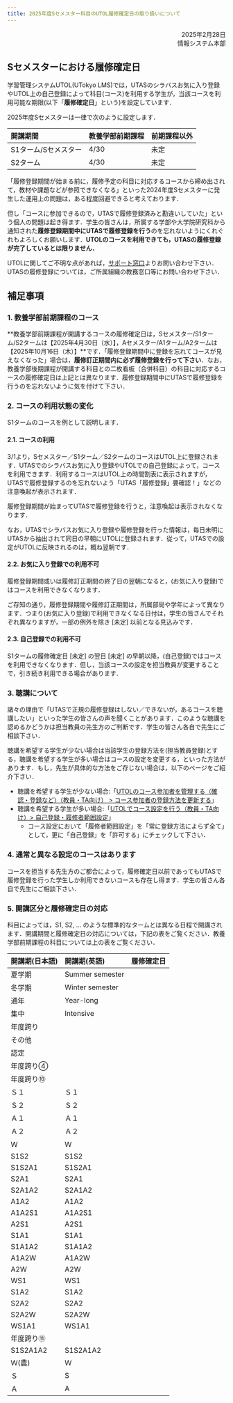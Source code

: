```yaml
---
title: 2025年度Sセメスター科目のUTOL履修確定日の取り扱いについて
---
```


<div style="text-align: right;">
<span>2025年2月28日</span><br />
<span>情報システム本部</span><br />
</div>

## Sセメスターにおける履修確定日

学習管理システムUTOL(UTokyo LMS)では，UTASのシラバスお気に入り登録やUTOL上の自己登録によって科目(コース)を利用する学生が，当該コースを利用可能な期限(以下「**履修確定日**」という)を設定しています．

2025年度Sセメスターは一律で次のように設定します．

| 開講期間             | 教養学部前期課程 | 前期課程以外 |
| :------------------- | :--------------- | :----------- |
| S1ターム/Sセメスター | 4/30             | 未定         |
| S2ターム             | 4/30             | 未定         |

「履修登録期間が始まる前に，履修予定の科目に対応するコースから締め出されて，教材や課題などが参照できなくなる」といった2024年度Sセメスターに発生した運用上の問題は，ある程度回避できると考えております．

但し「コースに参加できるので，UTASで履修登録済みと勘違いしていた」という個人の問題は起き得ます．学生の皆さんは，所属する学部や大学院研究科から通知された**履修登録期間中にUTASで履修登録を行う**のを忘れないようにくれぐれもよろしくお願いします．**UTOLのコースを利用できても，UTASの履修登録が完了しているとは限りません．**

UTOLに関してご不明な点があれば，[サポート窓口](/support/)よりお問い合わせ下さい．UTASの履修登録については，ご所属組織の教務窓口等にお問い合わせ下さい．

## 補足事項

### 1\. 教養学部前期課程のコース

**教養学部前期課程が開講するコースの履修確定日は，Sセメスター/S1ターム/S2タームは【2025年4月30日（水）】，Aセメスター/A1ターム/A2タームは【2025年10月16日（木）】**です．「履修登録期間中に登録を忘れてコースが見えなくなった」場合は，**履修訂正期間内に必ず履修登録を行って下さい**．なお，教養学部後期課程が開講する科目との二枚看板（合併科目）の科目に対応するコースの履修確定日は上記とは異なります．履修登録期間中にUTASで履修登録を行うのを忘れないように気を付けて下さい．

### 2\. コースの利用状態の変化

S1タームのコースを例として説明します．

#### 2.1. コースの利用

3/1より，Sセメスター／S1ターム／S2タームのコースはUTOL上に登録されます．UTASでのシラバスお気に入り登録やUTOLでの自己登録によって，コースを利用できます．利用するコースはUTOL上の時間割表に表示されますが，UTASで履修登録するのを忘れないよう「UTAS「履修登録」要確認！」などの注意喚起が表示されます．

履修登録期間が始まってUTASで履修登録を行うと，注意喚起は表示されなくなります．

なお，UTASでシラバスお気に入り登録や履修登録を行った情報は，毎日未明にUTASから抽出されて同日の早朝にUTOLに登録されます．従って，UTASでの設定がUTOLに反映されるのは，概ね翌朝です．

#### 2.2. お気に入り登録での利用不可

履修登録期間或いは履修訂正期間の終了日の翌朝になると，(お気に入り登録)ではコースを利用できなくなります．

ご存知の通り，履修登録期間や履修訂正期間は，所属部局や学年によって異なります．つまり(お気に入り登録)で利用できなくなる日付は，学生の皆さんでそれぞれ異なりますが，一部の例外を除き \[未定\] 以前となる見込みです．

#### 2.3. 自己登録での利用不可

S1タームの履修確定日 \[未定\] の翌日 \[未定\] の早朝以降，(自己登録)ではコースを利用できなくなります．但し，当該コースの設定を担当教員が変更することで，引き続き利用できる場合があります．

### 3\. 聴講について

諸々の理由で「UTASで正規の履修登録はしない／できないが，あるコースを聴講したい」といった学生の皆さんの声を聞くことがあります．このような聴講を認めるかどうかは担当教員の先生方のご判断です．学生の皆さん各自で先生にご相談下さい．

聴講を希望する学生が少ない場合は当該学生の登録方法を(担当教員登録)とする，聴講を希望する学生が多い場合はコースの設定を変更する，といった方法があります．もし，先生が具体的な方法をご存じない場合は，以下のページをご紹介下さい．

- 聴講を希望する学生が少ない場合:「[UTOLのコース参加者を管理する（確認・登録など）（教員・TA向け） \> コース参加者の登録方法を更新する](/utol/lecturers/settings/course_participants/#update)」
- 聴講を希望する学生が多い場合:「[UTOLでコース設定を行う（教員・TA向け）\> 自己登録・履修者範囲設定](/utol/lecturers/settings/#self-registration-and-content-use-scope)」
  - コース設定において「履修者範囲設定」を「常に登録方法によらず全て」として，更に「自己登録」を「許可する」にチェックして下さい．

### 4\. 通常と異なる設定のコースはあります

コースを担当する先生方のご都合によって，履修確定日以前であってもUTASで履修登録を行った学生しか利用できないコースも存在し得ます．学生の皆さん各自で先生にご相談下さい．

### 5\. 開講区分と履修確定日の対応

科目によっては，S1, S2, … のような標準的なタームとは異なる日程で開講されます．開講期間と履修確定日の対応については，下記の表をご覧ください．教養学部前期課程の科目については上の表をご覧ください．

| 開講期(日本語) | 開講期(英語)    | 履修確定日 |
| :------------- | :-------------- | :--------- |
| 夏学期         | Summer semester |            |
| 冬学期         | Winter semester |            |
| 通年           | Year-long       |            |
| 集中           | Intensive       |            |
| 年度跨り       |                 |            |
| その他         |                 |            |
| 認定           |                 |            |
| 年度跨り④      |                 |            |
| 年度跨り⑩      |                 |            |
| Ｓ１           | Ｓ１            |            |
| Ｓ２           | Ｓ２            |            |
| Ａ１           | Ａ１            |            |
| Ａ２           | Ａ２            |            |
| Ｗ             | Ｗ              |            |
| S1S2           | S1S2            |            |
| S1S2A1         | S1S2A1          |            |
| S2A1           | S2A1            |            |
| S2A1A2         | S2A1A2          |            |
| A1A2           | A1A2            |            |
| A1A2S1         | A1A2S1          |            |
| A2S1           | A2S1            |            |
| S1A1           | S1A1            |            |
| S1A1A2         | S1A1A2          |            |
| A1A2W          | A1A2W           |            |
| A2W            | A2W             |            |
| WS1            | WS1             |            |
| S1A2           | S1A2            |            |
| S2A2           | S2A2            |            |
| S2A2W          | S2A2W           |            |
| WS1A1          | WS1A1           |            |
| 年度跨り⑪      |                 |            |
| S1S2A1A2       | S1S2A1A2        |            |
| Ｗ(農)         | Ｗ              |            |
| Ｓ             | S               |            |
| Ａ             | A               |            |
